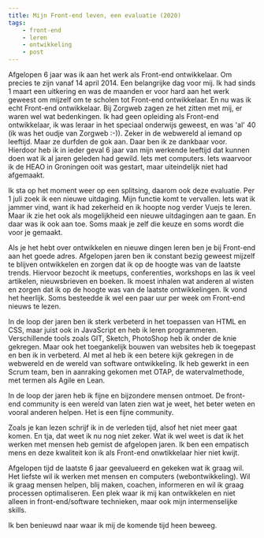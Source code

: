 ```yaml
---
title: Mijn Front-end leven, een evaluatie (2020)
tags: 
    - front-end
    - leren
    - ontwikkeling
    - post
---
```



Afgelopen 6 jaar was ik aan het werk als Front-end ontwikkelaar. Om precies te zijn vanaf 14 april 2014. Een belangrijke dag voor mij. Ik had sinds 1 maart een uitkering en was de maanden er voor 
hard aan het werk geweest om mijzelf om te scholen tot Front-end ontwikkelaar. En nu was ik echt Front-end ontwikkelaar. 
Bij Zorgweb zagen ze het zitten met mij, er waren wel wat bedenkingen. Ik had geen opleiding als Front-end ontwikkelaar, ik was leraar in het speciaal onderwijs geweest, en was 'al' 40 (ik was het oudje van Zorgweb :-)). Zeker in de webwereld al iemand op leeftijd.
Maar ze durfden de gok aan. Daar ben ik ze dankbaar voor. Hierdoor heb ik in ieder geval 6 jaar van mijn werkende leeftijd dat kunnen doen wat ik al jaren geleden had gewild. Iets met computers. 
Iets waarvoor ik de HEAO in Groningen ooit was gestart, maar uiteindelijk niet had afgemaakt.

Ik sta op het moment weer op een splitsing, daarom ook deze evaluatie. Per 1 juli zoek ik een nieuwe uitdaging. Mijn functie komt te vervallen. Iets wat ik jammer vind, want ik had zekerheid en ik hoopte nog verder Vuejs te leren. 
Maar ik zie het ook als mogelijkheid een nieuwe uitdagingen aan te gaan. En daar was ik ook aan toe. Soms maak je zelf die keuze en soms wordt die voor je gemaakt.

Als je het hebt over ontwikkelen en nieuwe dingen leren ben je bij Front-end aan het goede adres. Afgelopen jaren ben ik constant bezig geweest mijzelf te blijven ontwikkelen en zorgen dat ik op de hoogte was van de laatste trends.
Hiervoor bezocht ik meetups, conferenties, workshops en las ik veel artikelen, nieuwsbrieven en boeken. Ik moest inhalen wat anderen al wisten en zorgen dat ik op de hoogte was van de laatste ontwikkelingen. 
Ik vond het heerlijk. Soms besteedde ik wel een paar uur per week om Front-end nieuws te lezen. 

In de loop der jaren ben ik sterk verbeterd in het toepassen van HTML en CSS, maar juist ook in JavaScript en heb ik leren programmeren. Verschillende tools zoals GIT, Sketch, PhotoShop heb ik onder de knie gekregen. 
Maar ook het toegankelijk bouwen van websites heb ik toegepast en ben ik in verbeterd. Al met al heb ik een betere kijk gekregen in de webwereld en de wereld van software ontwikkeling.
Ik heb gewerkt in een Scrum team, ben in aanraking gekomen met OTAP, de watervalmethode, met termen als Agile en Lean. 

In de loop der jaren heb ik fijne en bijzondere mensen ontmoet. De front-end community is een wereld van laten zien wat je weet, het beter weten en vooral anderen helpen. 
Het is een fijne community. 

Zoals je kan lezen schrijf ik in de verleden tijd, alsof het niet meer gaat komen. En tja, dat weet ik nu nog niet zeker. Wat ik wel weet is dat ik het werken met mensen heb gemist de afgelopen jaren. 
Ik ben een empatisch mens en deze kwaliteit kon ik als Front-end onwtikkelaar hier niet kwijt. 

Afgelopen tijd de laatste 6 jaar geevalueerd en gekeken wat ik graag wil. Het liefste wil ik werken met mensen en computers (webontwikkeling). Wil ik graag mensen helpen, blij maken, coachen, informeren en wil ik graag processen optimaliseren. Een plek waar ik mij kan ontwikkelen en niet alleen in front-end/software technieken, maar ook mijn intermenselijke skills.

Ik ben benieuwd naar waar ik mij de komende tijd heen beweeg.